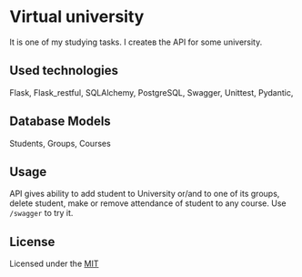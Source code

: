 # Virtual university

It is one of my studying tasks. I createв the API for some university.

## Used technologies

Flask, Flask_restful, SQLAlchemy, PostgreSQL, Swagger, Unittest, Pydantic, 

## Database Models

Students, Groups, Courses

## Usage

API gives ability to add student to University or/and to one of its groups, delete student, make or remove attendance of student to any course.
Use ```/swagger``` to try it.

## License
Licensed under the [MIT](LICENSE)


